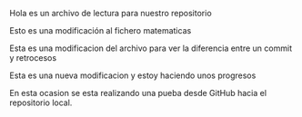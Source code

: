 
Hola es un archivo de lectura para nuestro repositorio
   
Esto es una modificación al fichero matematicas 

Esta es una modificacion del archivo para ver la diferencia entre un commit y retrocesos

Esta es una nueva modificacion y estoy haciendo unos progresos

En esta ocasion se esta realizando una pueba desde GitHub hacia el repositorio local.

